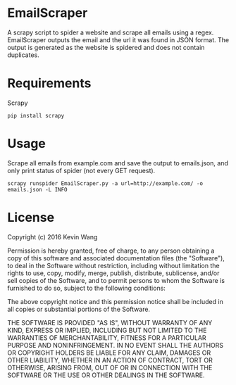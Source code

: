 # EmailScraper
A scrapy script to spider a website and scrape all emails using a regex. EmailScraper outputs the email and the url it was found in JSON format. The output is generated as the website is spidered and does not contain duplicates. 
# Requirements
Scrapy
```
pip install scrapy
```
# Usage
Scrape all emails from example.com and save the output to emails.json, and only print status of spider (not every GET request). 
```
scrapy runspider EmailScraper.py -a url=http://example.com/ -o emails.json -L INFO
```

# License 
Copyright (c) 2016 Kevin Wang

Permission is hereby granted, free of charge, to any person obtaining a copy of this software and associated documentation files (the "Software"), to deal in the Software without restriction, including without limitation the rights to use, copy, modify, merge, publish, distribute, sublicense, and/or sell copies of the Software, and to permit persons to whom the Software is furnished to do so, subject to the following conditions:

The above copyright notice and this permission notice shall be included in all copies or substantial portions of the Software.

THE SOFTWARE IS PROVIDED "AS IS", WITHOUT WARRANTY OF ANY KIND, EXPRESS OR IMPLIED, INCLUDING BUT NOT LIMITED TO THE WARRANTIES OF MERCHANTABILITY, FITNESS FOR A PARTICULAR PURPOSE AND NONINFRINGEMENT. IN NO EVENT SHALL THE AUTHORS OR COPYRIGHT HOLDERS BE LIABLE FOR ANY CLAIM, DAMAGES OR OTHER LIABILITY, WHETHER IN AN ACTION OF CONTRACT, TORT OR OTHERWISE, ARISING FROM, OUT OF OR IN CONNECTION WITH THE SOFTWARE OR THE USE OR OTHER DEALINGS IN THE SOFTWARE.

